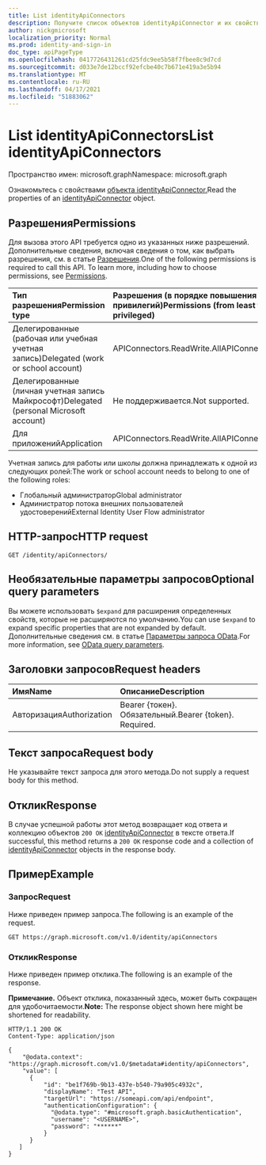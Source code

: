 ```yaml
---
title: List identityApiConnectors
description: Получите список объектов identityApiConnector и их свойств.
author: nickgmicrosoft
localization_priority: Normal
ms.prod: identity-and-sign-in
doc_type: apiPageType
ms.openlocfilehash: 0417726431261cd25fdc9ee5b58f7fbee8c9d7cd
ms.sourcegitcommit: d033e7de12bccf92efcbe40c7b671e419a3e5b94
ms.translationtype: MT
ms.contentlocale: ru-RU
ms.lasthandoff: 04/17/2021
ms.locfileid: "51883062"
---
```

# <a name="list-identityapiconnectors"></a><span data-ttu-id="d25c7-103">List identityApiConnectors</span><span class="sxs-lookup"><span data-stu-id="d25c7-103">List identityApiConnectors</span></span>

<span data-ttu-id="d25c7-104">Пространство имен: microsoft.graph</span><span class="sxs-lookup"><span data-stu-id="d25c7-104">Namespace: microsoft.graph</span></span>

<span data-ttu-id="d25c7-105">Ознакомьтесь с свойствами [объекта identityApiConnector.](../resources/identityapiconnector.md)</span><span class="sxs-lookup"><span data-stu-id="d25c7-105">Read the properties of an [identityApiConnector](../resources/identityapiconnector.md) object.</span></span>

## <a name="permissions"></a><span data-ttu-id="d25c7-106">Разрешения</span><span class="sxs-lookup"><span data-stu-id="d25c7-106">Permissions</span></span>

<span data-ttu-id="d25c7-p101">Для вызова этого API требуется одно из указанных ниже разрешений. Дополнительные сведения, включая сведения о том, как выбрать разрешения, см. в статье [Разрешения](/graph/permissions-reference).</span><span class="sxs-lookup"><span data-stu-id="d25c7-p101">One of the following permissions is required to call this API. To learn more, including how to choose permissions, see [Permissions](/graph/permissions-reference).</span></span>

| <span data-ttu-id="d25c7-109">Тип разрешения</span><span class="sxs-lookup"><span data-stu-id="d25c7-109">Permission type</span></span>                        | <span data-ttu-id="d25c7-110">Разрешения (в порядке повышения привилегий)</span><span class="sxs-lookup"><span data-stu-id="d25c7-110">Permissions (from least to most privileged)</span></span> |
| :------------------------------------- | :------------------------------------------ |
| <span data-ttu-id="d25c7-111">Делегированные (рабочая или учебная учетная запись)</span><span class="sxs-lookup"><span data-stu-id="d25c7-111">Delegated (work or school account)</span></span>     | <span data-ttu-id="d25c7-112">APIConnectors.ReadWrite.All</span><span class="sxs-lookup"><span data-stu-id="d25c7-112">APIConnectors.ReadWrite.All</span></span> |
| <span data-ttu-id="d25c7-113">Делегированные (личная учетная запись Майкрософт)</span><span class="sxs-lookup"><span data-stu-id="d25c7-113">Delegated (personal Microsoft account)</span></span> | <span data-ttu-id="d25c7-114">Не поддерживается.</span><span class="sxs-lookup"><span data-stu-id="d25c7-114">Not supported.</span></span>  |
| <span data-ttu-id="d25c7-115">Для приложений</span><span class="sxs-lookup"><span data-stu-id="d25c7-115">Application</span></span>                            | <span data-ttu-id="d25c7-116">APIConnectors.ReadWrite.All</span><span class="sxs-lookup"><span data-stu-id="d25c7-116">APIConnectors.ReadWrite.All</span></span> |

<span data-ttu-id="d25c7-117">Учетная запись для работы или школы должна принадлежать к одной из следующих ролей:</span><span class="sxs-lookup"><span data-stu-id="d25c7-117">The work or school account needs to belong to one of the following roles:</span></span>

* <span data-ttu-id="d25c7-118">Глобальный администратор</span><span class="sxs-lookup"><span data-stu-id="d25c7-118">Global administrator</span></span>
* <span data-ttu-id="d25c7-119">Администратор потока внешних пользователей удостоверений</span><span class="sxs-lookup"><span data-stu-id="d25c7-119">External Identity User Flow administrator</span></span>

## <a name="http-request"></a><span data-ttu-id="d25c7-120">HTTP-запрос</span><span class="sxs-lookup"><span data-stu-id="d25c7-120">HTTP request</span></span>

<!-- {
  "blockType": "ignored"
}
-->

``` http
GET /identity/apiConnectors/
```

## <a name="optional-query-parameters"></a><span data-ttu-id="d25c7-121">Необязательные параметры запросов</span><span class="sxs-lookup"><span data-stu-id="d25c7-121">Optional query parameters</span></span>

<span data-ttu-id="d25c7-122">Вы можете использовать `$expand` для расширения определенных свойств, которые не расширяются по умолчанию.</span><span class="sxs-lookup"><span data-stu-id="d25c7-122">You can use `$expand` to expand specific properties that are not expanded by default.</span></span> <span data-ttu-id="d25c7-123">Дополнительные сведения см. в статье [Параметры запроса OData](/graph/query-parameters).</span><span class="sxs-lookup"><span data-stu-id="d25c7-123">For more information, see [OData query parameters](/graph/query-parameters).</span></span>

## <a name="request-headers"></a><span data-ttu-id="d25c7-124">Заголовки запросов</span><span class="sxs-lookup"><span data-stu-id="d25c7-124">Request headers</span></span>

|<span data-ttu-id="d25c7-125">Имя</span><span class="sxs-lookup"><span data-stu-id="d25c7-125">Name</span></span>|<span data-ttu-id="d25c7-126">Описание</span><span class="sxs-lookup"><span data-stu-id="d25c7-126">Description</span></span>|
|:---|:---|
|<span data-ttu-id="d25c7-127">Авторизация</span><span class="sxs-lookup"><span data-stu-id="d25c7-127">Authorization</span></span>|<span data-ttu-id="d25c7-p103">Bearer {токен}. Обязательный.</span><span class="sxs-lookup"><span data-stu-id="d25c7-p103">Bearer {token}. Required.</span></span>|

## <a name="request-body"></a><span data-ttu-id="d25c7-130">Текст запроса</span><span class="sxs-lookup"><span data-stu-id="d25c7-130">Request body</span></span>

<span data-ttu-id="d25c7-131">Не указывайте текст запроса для этого метода.</span><span class="sxs-lookup"><span data-stu-id="d25c7-131">Do not supply a request body for this method.</span></span>

## <a name="response"></a><span data-ttu-id="d25c7-132">Отклик</span><span class="sxs-lookup"><span data-stu-id="d25c7-132">Response</span></span>

<span data-ttu-id="d25c7-133">В случае успешной работы этот метод возвращает код ответа и коллекцию объектов `200 OK` [identityApiConnector](../resources/identityapiconnector.md) в тексте ответа.</span><span class="sxs-lookup"><span data-stu-id="d25c7-133">If successful, this method returns a `200 OK` response code and a collection of [identityApiConnector](../resources/identityapiconnector.md) objects in the response body.</span></span>

## <a name="example"></a><span data-ttu-id="d25c7-134">Пример</span><span class="sxs-lookup"><span data-stu-id="d25c7-134">Example</span></span>

### <a name="request"></a><span data-ttu-id="d25c7-135">Запрос</span><span class="sxs-lookup"><span data-stu-id="d25c7-135">Request</span></span>

<span data-ttu-id="d25c7-136">Ниже приведен пример запроса.</span><span class="sxs-lookup"><span data-stu-id="d25c7-136">The following is an example of the request.</span></span>

<!-- {
  "blockType": "request",
  "name": "list_identityApiConnectors"
}
-->

``` http
GET https://graph.microsoft.com/v1.0/identity/apiConnectors
```

### <a name="response"></a><span data-ttu-id="d25c7-137">Отклик</span><span class="sxs-lookup"><span data-stu-id="d25c7-137">Response</span></span>

<span data-ttu-id="d25c7-138">Ниже приведен пример отклика.</span><span class="sxs-lookup"><span data-stu-id="d25c7-138">The following is an example of the response.</span></span>

<span data-ttu-id="d25c7-139">**Примечание.** Объект отклика, показанный здесь, может быть сокращен для удобочитаемости.</span><span class="sxs-lookup"><span data-stu-id="d25c7-139">**Note:** The response object shown here might be shortened for readability.</span></span>
<!-- {
  "blockType": "response",
  "truncated": true,
  "@odata.type": "microsoft.graph.identityApiConnector",
  "isCollection": true
} -->

``` http
HTTP/1.1 200 OK
Content-Type: application/json

{
    "@odata.context": "https://graph.microsoft.com/v1.0/$metadata#identity/apiConnectors",
    "value": [
      {
          "id": "be1f769b-9b13-437e-b540-79a905c4932c",
          "displayName": "Test API",
          "targetUrl": "https://someapi.com/api/endpoint",
          "authenticationConfiguration": {
            "@odata.type": "#microsoft.graph.basicAuthentication",
            "username": "<USERNAME>",
            "password": "******"
          }
      }
   ]
}
```
